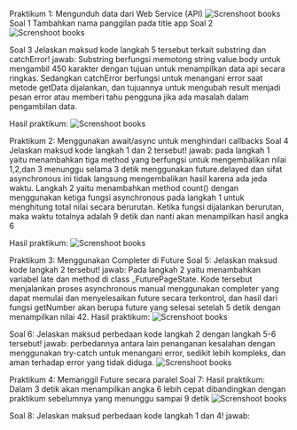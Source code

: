 Praktikum 1: Mengunduh data dari Web Service (API)
![Screnshoot books](image/image.png)
Soal 1 
Tambahkan nama panggilan pada title app 
Soal 2
![Screnshoot books](image/image1.png)

Soal 3
Jelaskan maksud kode langkah 5 tersebut terkait substring dan catchError!
jawab: Substring berfungsi memotong string value.body untuk mengambil 450 karakter dengan tujuan untuk menampilkan data api secara ringkas. Sedangkan catchError berfungsi untuk menangani error saat metode getData dijalankan, dan tujuannya untuk mengubah result menjadi pesan error atau memberi tahu pengguna jika ada masalah dalam pengambilan data.

Hasil praktikum:
![Screnshoot books](image/image2.png)

Praktikum 2: Menggunakan await/async untuk menghindari callbacks
Soal 4 
Jelaskan maksud kode langkah 1 dan 2 tersebut!
jawab: pada langkah 1 yaitu menambahkan tiga method yang berfungsi untuk mengembalikan nilai 1,2,dan 3 menunggu selama 3 detik menggunakan future.delayed dan sifat asynchronous ini tidak langsung mengembalikan hasil karena ada jeda waktu.
Langkah 2 yaitu menambahkan method count() dengan menggunakan ketiga fungsi asynchronous pada langkah 1 untuk menghitung total nilai secara berurutan. Ketika fungsi dijalankan berurutan, maka waktu totalnya adalah 9 detik dan nanti akan menampilkan hasil angka 6

Hasil praktikum:
![Screnshoot books](image/image3.png)

Praktikum 3: Menggunakan Completer di Future
Soal 5: 
Jelaskan maksud kode langkah 2 tersebut!
jawab: Pada langkah 2 yaitu menambahkan variabel late dan method di class _FuturePageState. Kode tersebut menjalankan proses asynchronous manual menggunakan completer yang dapat memulai dan menyelesaikan future secara terkontrol, dan hasil dari fungsi getNumber akan berupa future yang selesai setelah 5 detik dengan menampilkan nilai 42.
Hasil praktikum:
![Screnshoot books](image/image4.png)

Soal 6:
Jelaskan maksud perbedaan kode langkah 2 dengan langkah 5-6 tersebut!
jawab: perbedannya antara lain penanganan kesalahan dengan menggunakan try-catch untuk menangani error, sedikit lebih kompleks, dan aman terhadap error yang tidak diduga.
![Screnshoot books](image/image5.png)

Praktikum 4: Memanggil Future secara paralel
Soal 7:
Hasil praktikum:
Dalam 3 detik akan menampilkan angka 6 lebih cepat dibandingkan dengan praktikum sebelumnya yang menunggu sampai 9 detik
![Screnshoot books](image/image6.png)

Soal 8:
Jelaskan maksud perbedaan kode langkah 1 dan 4!
jawab:
